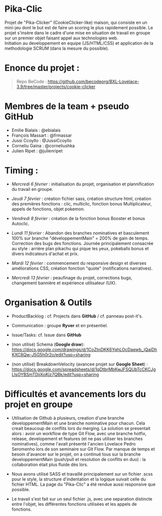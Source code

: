 # Pika-Clic

Projet de "Pika-Clicker" (CookieClicker-like) maison, qui consiste en un mini-jeu dont le but est de faire un scoring le plus rapidement possible. Le projet s'insère dans le cadre d'une mise en situation de travail en groupe sur un premier objet faisant appel aux technologies web.  
Initiation au developpement en equipe (JS/HTML/CSS) et application de la methodologie SCRUM (dans la mesure du possible).  

# Enonce du projet : 

>Repo BeCode :
>https://github.com/becodeorg/BXL-Lovelace-3.9/tree/master/projects/cookie-clicker

# Membres de la team + pseudo GitHub
- Emilie Bialais : @ebialais
- François Massart : @frmassar
- Jussi Ccoyllo : @JussiCcoyllo
- Corneliu Gaina : @corneliushka
- Julien Ripet : @julienripet

# Timing :

- *Mercredi 6 février* : initialisation du projet, organisation et plannification du travail en groupe.  
- *Jeudi 7 février* : création fichier sass, création structure html, création des premières fonctions : clic, multiclic, fonction bonus Multiplicateur, appels de fonctions, objet pokemon.  
- *Vendredi 8 février* : création de la fonction bonus Booster et bonus Autoclic.  

- *Lundi 11 février* : Abandon des branches nominatives et basculement 100% sur branche "développementMain" = 200% de gain de temps. Correction des bugs des fonctions. Journée principalement consacrée au style : arrière plan pikachu qui pique les yeux, pokeballs bonus et divers indicateurs d'achat et prix.  
- *Mardi 12 février* : commencement du responsive design et diverses améliorations CSS, création fonction "quote" (notifications narratives).  
- *Mercredi 13 février* : peaufinage du projet, corrections bugs, changement bannière et expérience utilisateur (UX).  

# Organisation & Outils

- ProductBacklog : cf. Projects dans **GitHub** / cf. panneau post-it's.  
- Communication : groupe **Ryver** et en présentiel.  
- Issue/Tasks: cf. Issue dans **GitHub** 

- (non utilisé) Schema (**Google draw**): https://docs.google.com/drawings/d/1CoZtnDKK6YqhLOcDaewb_jQaiDhKXC8Qw-J5G5h0r2o/edit?usp=sharing   
- (non utilisé) BreakdownVelocity (avancee projet sur **Google Sheet**) : https://docs.google.com/spreadsheets/d/1qDtbrMbKwJFSQUbTcCKCJgLlsOYBSmTDijXoKjz7QBk/edit?usp=sharing  

# Difficultés et avancements lors du projet en groupe 

- Utilisation de Github à plusieurs, creation d'une branche developpementMain et une branche nominative pour chacun. Cela creait beaucoup de conflits lors du merging. La solution se presentait alors : avoir un workflow de type Git Flow, avec une branche hotfix, release, developement et features (et ne pas utiliser les branches nominatives), comme l'avait présenté l'ancien Lovelace Pedro Seromenho lors de son seminaire sur Git Flow. Par manque de temps et besoin d'avancer sur le projet, on a continué tous sur la branche developpementMain (push/pull et resolution de conflits en duo) : la collaboration était plus fluide dès lors.

- Nous avons utilisé SASS et travaillé principalement sur un fichier .scss pour le style, la structure d'indentation et la logique suivait celle du fichier HTML. La page du "Pika-Clic" a été rendue aussi responsive que possible. 

- Le travail s'est fait sur un seul fichier .js, avec une separation distincte entre l'objet, les différentes fonctions utilisées et les appels de fonctions. 
